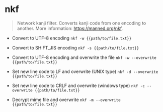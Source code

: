 # nkf
> Network kanji filter.
> Converts kanji code from one encoding to another.
> More information: <https://manned.org/nkf>.

- Convert to UTF-8 encoding
`nkf -w {{path/to/file.txt}}`

- Convert to SHIFT_JIS encoding
`nkf -s {{path/to/file.txt}}`

- Convert to UTF-8 encoding and overwrite the file
`nkf -w --overwrite {{path/to/file.txt}}`

- Set new line code to LF and overwrite (UNIX type)
`nkf -d --overwrite {{path/to/file.txt}}`

- Set new line code to CRLF and overwrite (windows type)
`nkf -c --overwrite {{path/to/file.txt}}`

- Decrypt mime file and overwrite
`nkf -m --overwrite {{path/to/file.txt}}`
